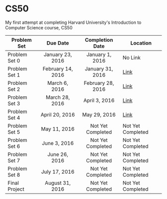 # CS50
My first attempt at completing Harvard University's Introduction to Computer Science course, CS50


| Problem Set        | Due Date           | Completion Date           | Location  |
| ------------- |:-------------:|:-------------:| -----|
| Problem Set 0      | January 23, 2016   | January 1, 2016   | No Link |
| Problem Set 1      | February 14, 2016  | January 31, 2016   | [Link](https://github.com/f43154/CS50/tree/master/pset1) |
| Problem Set 2      | March 6, 2016      | February 28, 2016   | [Link](https://github.com/f43154/CS50/tree/master/pset2) |
| Problem Set 3      | March 28, 2016     | April 3, 2016   | [Link](https://github.com/f43154/CS50/tree/master/pset3) |
| Problem Set 4      | April 20, 2016     | May 29, 2016   | [Link](https://github.com/f43154/CS50/tree/master/pset4) |
| Problem Set 5      | May 11, 2016       | Not Yet Completed   | Not Yet Completed |
| Problem Set 6      | June 3, 2016       | Not Yet Completed   | Not Yet Completed |
| Problem Set 7      | June 26, 2016      | Not Yet Completed   | Not Yet Completed |
| Problem Set 8      | July 17, 2016      | Not Yet Completed   | Not Yet Completed |
| Final Project      | August 31, 2016    | Not Yet Completed   | Not Yet Completed |
